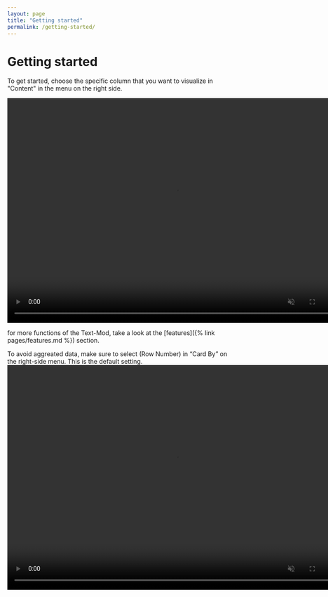 ```yaml
---
layout: page
title: "Getting started"
permalink: /getting-started/
---
```


# Getting started
To get started, choose the specific column that you want to visualize in "Content" in the menu on the right side.

<video controls muted width="768" height="512">
  <source src="../assets/webms/select-content.webm" type="video/webm">
</video>

for more functions of the Text-Mod, take a look at the [features]({% link pages/features.md %}) section.

To avoid aggreated data, make sure to select (Row Number) in “Card By” on the right-side menu. This is the default setting.
<video controls muted width="768" height="512">
  <source src="../assets/webms/select-row-number.webm" type="video/webm">
</video>